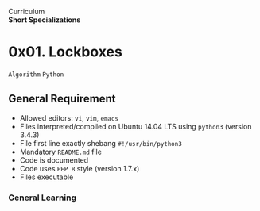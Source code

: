 Curriculum <br>
**Short Specializations** <br>

# 0x01. Lockboxes

```Algorithm``` ```Python```

## General Requirement

* Allowed editors: `vi`, `vim`, `emacs`
* Files interpreted/compiled on Ubuntu 14.04 LTS using `python3` (version 3.4.3)
* File first line exactly shebang `#!/usr/bin/python3`
* Mandatory `README.md` file
* Code is documented
* Code uses `PEP 8` style (version 1.7.x)
* Files executable

### General Learning
